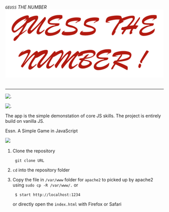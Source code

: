 ###### `GEUSS` THE NUMBER ![.](images/gsn-logo.png)

---

![.](https://img.shields.io/conda/pn/pandas/pandas)

![.](https://img.shields.io/fedora/v/yum)

The app is the simple demonstation of core JS skills. The project is entirely build on vanilla JS. 

Essn. A Simple Game in JavaScript 


<img src="https://i.stack.imgur.com/Mmww2.png" width="226" /> 


1. Clone the repository 

		git clone URL

2. `cd` into the repository folder

3. Copy the file in `/var/www` folder for `apache2` to picked up by apache2 using `sudo cp -R /var/www/.` or 
	
		$ start http://localhost:1234

	or directly open the `index.html` with Firefox or Safari

	
